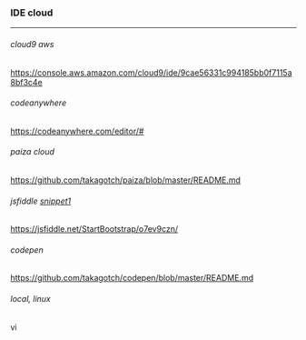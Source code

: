 ### IDE cloud
---

###### cloud9 aws
https://console.aws.amazon.com/cloud9/ide/9cae56331c994185bb0f7115a8bf3c4e


###### codeanywhere
https://codeanywhere.com/editor/#

###### paiza cloud
https://github.com/takagotch/paiza/blob/master/README.md

###### jsfiddle [snippet1](https://github.com/takagotch/snippets1)
https://jsfiddle.net/StartBootstrap/o7ev9czn/

###### codepen
https://github.com/takagotch/codepen/blob/master/README.md

###### local, linux
vi




```
```

```
```

```
```


